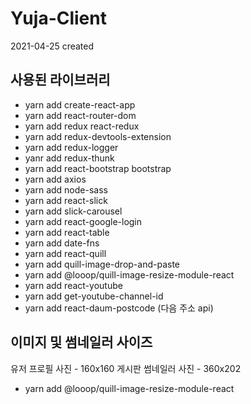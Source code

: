 # Yuja-Client

2021-04-25 created

## 사용된 라이브러리

- yarn add create-react-app
- yarn add react-router-dom
- yarn add redux react-redux
- yarn add redux-devtools-extension
- yarn add redux-logger
- yanr add redux-thunk
- yarn add react-bootstrap bootstrap
- yarn add axios
- yarn add node-sass
- yarn add react-slick
- yarn add slick-carousel
- yarn add react-google-login
- yarn add react-table
- yarn add date-fns
- yarn add react-quill
- yarn add quill-image-drop-and-paste
- yarn add @looop/quill-image-resize-module-react
- yarn add react-youtube
- yarn add get-youtube-channel-id
- yarn add react-daum-postcode (다음 주소 api)

## 이미지 및 썸네일러 사이즈

유저 프로필 사진 - 160x160
게시판 썸네일러 사진 - 360x202

- yarn add @looop/quill-image-resize-module-react
